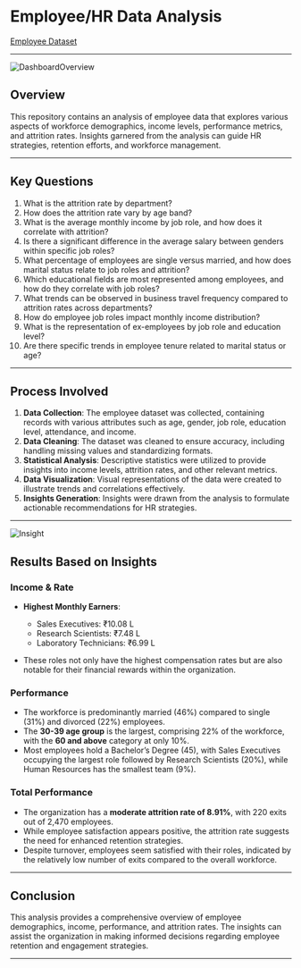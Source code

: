 # Employee/HR Data Analysis

[Employee Dataset](https://drive.google.com/file/d/1iPqAGso8tA1GmkblGsO4jq-YC67Wvw9c/view?usp=drive_link)

---
![DashboardOverview](https://i.imgur.com/RoWIFoV.png)


## Overview  

This repository contains an analysis of employee data that explores various aspects of workforce demographics, income levels, performance metrics, and attrition rates. Insights garnered from the analysis can guide HR strategies, retention efforts, and workforce management.  

---  

## Key Questions  

1. What is the attrition rate by department?  
2. How does the attrition rate vary by age band?  
3. What is the average monthly income by job role, and how does it correlate with attrition?  
4. Is there a significant difference in the average salary between genders within specific job roles?  
5. What percentage of employees are single versus married, and how does marital status relate to job roles and attrition?  
6. Which educational fields are most represented among employees, and how do they correlate with job roles?  
7. What trends can be observed in business travel frequency compared to attrition rates across departments?  
8. How do employee job roles impact monthly income distribution?  
9. What is the representation of ex-employees by job role and education level?  
10. Are there specific trends in employee tenure related to marital status or age?  

---  

## Process Involved  

1. **Data Collection**: The employee dataset was collected, containing records with various attributes such as age, gender, job role, education level, attendance, and income.  
2. **Data Cleaning**: The dataset was cleaned to ensure accuracy, including handling missing values and standardizing formats.  
3. **Statistical Analysis**: Descriptive statistics were utilized to provide insights into income levels, attrition rates, and other relevant metrics.  
4. **Data Visualization**: Visual representations of the data were created to illustrate trends and correlations effectively.  
5. **Insights Generation**: Insights were drawn from the analysis to formulate actionable recommendations for HR strategies.  

---  
![Insight](https://i.imgur.com/dXv0vvr.png)
## Results Based on Insights  

### Income & Rate  

- **Highest Monthly Earners**:   
  - Sales Executives: ₹10.08 L  
  - Research Scientists: ₹7.48 L  
  - Laboratory Technicians: ₹6.99 L  

- These roles not only have the highest compensation rates but are also notable for their financial rewards within the organization.  

### Performance  

- The workforce is predominantly married (46%) compared to single (31%) and divorced (22%) employees.  
- The **30-39 age group** is the largest, comprising 22% of the workforce, with the **60 and above** category at only 10%.  
- Most employees hold a Bachelor’s Degree (45), with Sales Executives occupying the largest role followed by Research Scientists (20%), while Human Resources has the smallest team (9%).  

### Total Performance  

- The organization has a **moderate attrition rate of 8.91%**, with 220 exits out of 2,470 employees.  
- While employee satisfaction appears positive, the attrition rate suggests the need for enhanced retention strategies.  
- Despite turnover, employees seem satisfied with their roles, indicated by the relatively low number of exits compared to the overall workforce.  

---  

## Conclusion  

This analysis provides a comprehensive overview of employee demographics, income, performance, and attrition rates. The insights can assist the organization in making informed decisions regarding employee retention and engagement strategies.  

---  

